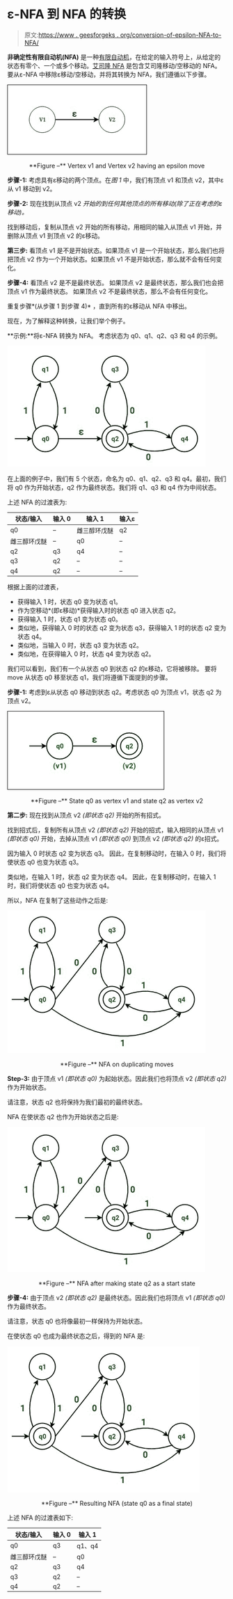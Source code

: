 # ε-NFA 到 NFA 的转换

> 原文:[https://www . geesforgeks . org/conversion-of-epsilon-NFA-to-NFA/](https://www.geeksforgeeks.org/conversion-of-epsilon-nfa-to-nfa/)

**非确定性有限自动机(NFA)** 是一种[有限自动机](https://www.geeksforgeeks.org/introduction-of-finite-automata/)，在给定的输入符号上，从给定的状态有零个、一个或多个移动。[艾司隆 NFA](https://www.geeksforgeeks.org/regular-expression-to-nfa/) 是包含艾司隆移动/空移动的 NFA。要从ε-NFA 中移除ε移动/空移动，并将其转换为 NFA，我们遵循以下步骤。

![](img/9e26e3dab2c821ff2074cc16a30d6c7f.png)

<center>**Figure –** Vertex v1 and Vertex v2 having an epsilon move</center>

**步骤-1:**
考虑具有ε移动的两个顶点。在*图 1* 中，我们有顶点 v1 和顶点 v2，其中ε从 v1 移动到 v2。

**步骤-2:**
现在找到从顶点 v2 *开始的到任何其他顶点的所有移动(除了正在考虑的ε移动)。*

找到移动后，复制从顶点 v2 开始的所有移动，用相同的输入从顶点 v1 开始，并删除从顶点 v1 到顶点 v2 的ε移动。

**第三步:**
看顶点 v1 是不是开始状态。如果顶点 v1 是一个开始状态，那么我们也将把顶点 v2 作为一个开始状态。如果顶点 v1 不是开始状态，那么就不会有任何变化。

**步骤-4:**
看顶点 v2 是不是最终状态。
如果顶点 v2 是最终状态，那么我们也会把顶点 v1 作为最终状态。
如果顶点 v2 不是最终状态，那么不会有任何变化。

重复步骤*(从步骤 1 到步骤 4)* ，直到所有的ε移动从 NFA 中移出。

现在，为了解释这种转换，让我们举个例子。

**示例:**将ε-NFA 转换为 NFA。
考虑状态为 q0、q1、q2、q3 和 q4 的示例。

![](img/17af5d0a4060b558ddce063bdd79a626.png)

在上面的例子中，我们有 5 个状态，命名为 q0、q1、q2、q3 和 q4。最初，我们将 q0 作为开始状态，q2 作为最终状态。我们将 q1、q3 和 q4 作为中间状态。

上述 NFA 的过渡表为:

<center>

| 状态/输入 | 输入 0 | 输入 1 | 输入ε |
| --- | --- | --- | --- |
| q0 | – | 雌三醇环戊醚 | q2 |
| 雌三醇环戊醚 | – | q0 | – |
| q2 | q3 | q4 | – |
| q3 | q2 | – | – |
| q4 | q2 | – | – |

</center>

根据上面的过渡表，

*   获得输入 1 时，状态 q0 变为状态 q1。
*   作为空移动*(即ε移动)*获得输入时的状态 q0 进入状态 q2。
*   获得输入 1 时，状态 q1 变为状态 q0。
*   类似地，获得输入 0 时的状态 q2 变为状态 q3，获得输入 1 时的状态 q2 变为状态 q4。
*   类似地，当输入 0 时，状态 q3 变为状态 q2。
*   类似地，在获得输入 0 时，状态 q4 变为状态 q2。

我们可以看到，我们有一个从状态 q0 到状态 q2 的ε移动，它将被移除。
要将 move 从状态 q0 移至状态 q1，我们将遵循下面提到的步骤。

**步骤-1:**
考虑到ε从状态 q0 移动到状态 q2。考虑状态 q0 为顶点 v1，状态 q2 为顶点 v2。

![](img/318aba52c20cfd46e5d84bd1b2cda8b8.png)

<center>**Figure –** State q0 as vertex v1 and state q2 as vertex v2</center>

**第二步:**
现在找到从顶点 v2 *(即状态 q2)* 开始的所有招式。

找到招式后，复制所有从顶点 v2 *(即状态 q2)* 开始的招式，输入相同的从顶点 v1 *(即状态 q0)* 开始，去掉从顶点 v1 *(即状态 q0)* 到顶点 v2 *(即状态 q2)* 的ε招式。

因为输入 0 时状态 q2 变为状态 q3。
因此，在复制移动时，在输入 0 时，我们将使状态 q0 也变为状态 q3。

类似地，在输入 1 时，状态 q2 变为状态 q4。
因此，在复制移动时，在输入 1 时，我们将使状态 q0 也变为状态 q4。

所以，NFA 在复制了这些动作之后是:

![](img/cb80df05cfee27173c1833fae796da63.png)

<center>**Figure –** NFA on duplicating moves</center>

**Step-3:**
由于顶点 v1 *(即状态 q0)* 为起始状态。因此我们也将顶点 v2 *(即状态 q2)* 作为开始状态。

请注意，状态 q2 也将保持为我们最初的最终状态。

NFA 在使状态 q2 也作为开始状态之后是:

![](img/8c565e9ba54047bbd488502ea0a845f5.png)

<center>**Figure –** NFA after making state q2 as a start state</center>

**步骤-4:**
由于顶点 v2 *(即状态 q2)* 是最终状态。因此我们也将顶点 v1 *(即状态 q0)* 作为最终状态。

请注意，状态 q0 也将像最初一样保持为开始状态。

在使状态 q0 也成为最终状态之后，得到的 NFA 是:

![](img/f9bcfde81a5c84647ecc28e3c69591dd.png)

<center>**Figure –** Resulting NFA (state q0 as a final state)</center>

上述 NFA 的过渡表如下:

<center>

| 状态/输入 | 输入 0 | 输入 1 |
| --- | --- | --- |
| q0 | q3 | q1、q4 |
| 雌三醇环戊醚 | – | q0 |
| q2 | q3 | q4 |
| q3 | q2 | – |
| q4 | q2 | – |

</center>